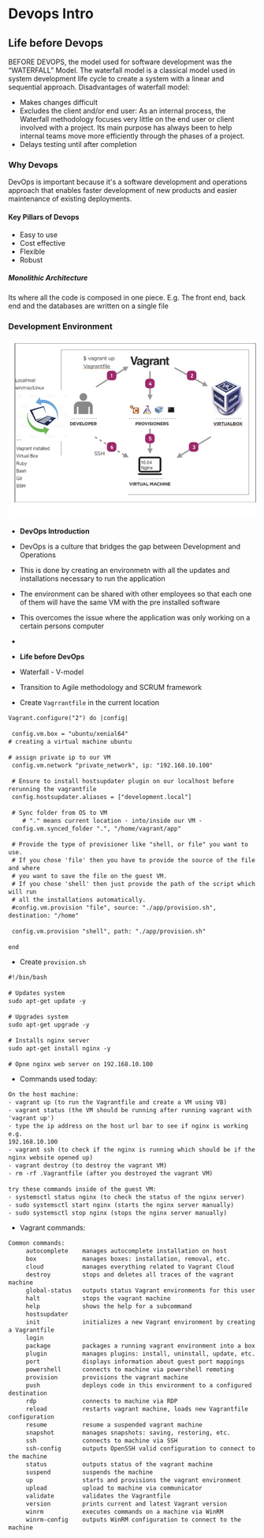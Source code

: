 # Devops Intro
## **Life before Devops**
BEFORE DEVOPS, the model used for software development was the “WATERFALL” Model.
The waterfall model is a classical model used in system development life cycle to create a system with a linear and sequential approach.
Disadvantages of waterfall model:
- Makes changes difficult
- Excludes the client and/or end user:
As an internal process, the Waterfall methodology focuses very little on the end user or client involved with a project. Its main purpose has always been to help internal teams move more efficiently through the phases of a project.
- Delays testing until after completion
### **Why Devops**
DevOps is important because it's a software development and operations approach that enables faster development of new products and easier maintenance of existing deployments.
#### **Key Pillars of Devops**
- Easy to use
- Cost effective
- Flexible
- Robust
##### **Monolithic Architecture**
Its where all the code is composed in one piece. E.g. The front end, back end and the databases are written on a single file


### Development Environment
![](images/dev-env.png)
- **DevOps Introduction**
- DevOps is a culture that bridges the gap between Development and Operations
- This is done by creating an environmetn with all the updates and installations necessary to run the application
- The environment can be shared with other employees so that each one of them will have the same VM with the pre installed software
- This overcomes the issue where the application was only working on a certain persons computer
-
- **Life before DevOps**
- Waterfall - V-model
- Transition to Agile methodology and SCRUM framework

- Create `Vagrrantfile` in the current location
```
Vagrant.configure("2") do |config|

 config.vm.box = "ubuntu/xenial64"
# creating a virtual machine ubuntu 

# assign private ip to our VM
 config.vm.network "private_network", ip: "192.168.10.100" 

 # Ensure to install hostsupdater plugin on our localhost before rerunning the vagrantfile
 config.hostsupdater.aliases = ["development.local"]

 # Sync folder from OS to VM
    # "." means current location - into/inside our VM -
 config.vm.synced_folder ".", "/home/vagrant/app"

 # Provide the type of provisioner like "shell, or file" you want to use.
 # If you chose 'file' then you have to provide the source of the file and where
 # you want to save the file on the guest VM.
 # If you chose 'shell' then just provide the path of the script which will run
 # all the installations automatically.
 #config.vm.provision "file", source: "./app/provision.sh", destination: "/home"
 
 config.vm.provision "shell", path: "./app/provision.sh"

end
```
- Create `provision.sh`
```
#!/bin/bash

# Updates system
sudo apt-get update -y

# Upgrades system
sudo apt-get upgrade -y

# Installs nginx server
sudo apt-get install nginx -y

# Opne nginx web server on 192.168.10.100
```
- Commands used today:
```
On the host machine:
- vagrant up (to run the Vagrantfile and create a VM using VB)
- vagrant status (the VM should be running after running vagrant with 'vagrant up')
- type the ip address on the host url bar to see if nginx is working e.g. 
192.168.10.100
- vagrant ssh (to check if the nginx is running which should be if the nginx website opened up)
- vagrant destroy (to destroy the vagrant VM)
- rm -rf .Vagrantfile (after you destroyed the vagrant VM)

try these commands inside of the guest VM:
- systemsctl status nginx (to check the status of the nginx server)
- sudo systemsctl start nginx (starts the nginx server manually)
- sudo systemsctl stop nginx (stops the nginx server manually)
```
- Vagrant commands:
```
Common commands:
     autocomplete    manages autocomplete installation on host
     box             manages boxes: installation, removal, etc.
     cloud           manages everything related to Vagrant Cloud
     destroy         stops and deletes all traces of the vagrant machine
     global-status   outputs status Vagrant environments for this user
     halt            stops the vagrant machine
     help            shows the help for a subcommand
     hostsupdater
     init            initializes a new Vagrant environment by creating a Vagrantfile
     login
     package         packages a running vagrant environment into a box
     plugin          manages plugins: install, uninstall, update, etc.
     port            displays information about guest port mappings
     powershell      connects to machine via powershell remoting
     provision       provisions the vagrant machine
     push            deploys code in this environment to a configured destination
     rdp             connects to machine via RDP
     reload          restarts vagrant machine, loads new Vagrantfile configuration
     resume          resume a suspended vagrant machine
     snapshot        manages snapshots: saving, restoring, etc.
     ssh             connects to machine via SSH
     ssh-config      outputs OpenSSH valid configuration to connect to the machine
     status          outputs status of the vagrant machine
     suspend         suspends the machine
     up              starts and provisions the vagrant environment
     upload          upload to machine via communicator
     validate        validates the Vagrantfile
     version         prints current and latest Vagrant version
     winrm           executes commands on a machine via WinRM
     winrm-config    outputs WinRM configuration to connect to the machine
```